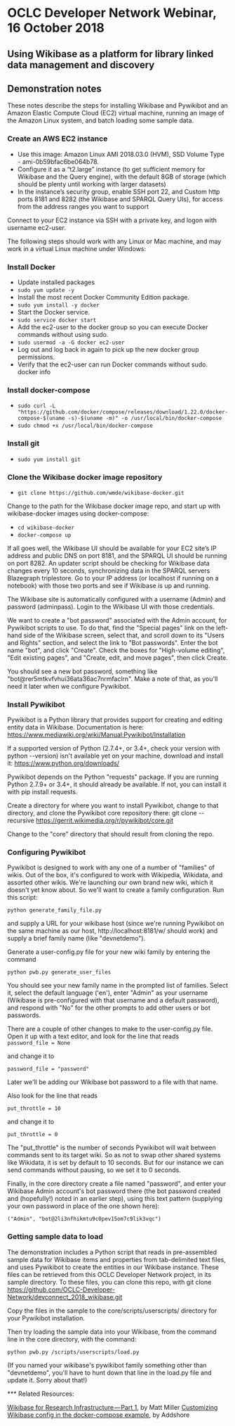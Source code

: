 # OCLC Developer Network Webinar, 16 October 2018

## Using Wikibase as a platform for library linked data management and discovery

## Demonstration notes

These notes describe the steps for installing Wikibase and Pywikibot and an Amazon Elastic Compute Cloud (EC2) virtual machine, running an image of the Amazon Linux system, and batch loading some sample data.  

### Create an AWS EC2 instance

* Use this image: Amazon Linux AMI 2018.03.0 (HVM), SSD Volume Type - ami-0b59bfac6be064b78.  
* Configure it as a “t2.large” instance (to get sufficient memory for Wikibase and the Query engine), with the default 8GB of storage (which should be plenty until working with larger datasets)
* In the instance’s security group, enable SSH port 22, and Custom http ports 8181 and 8282 (the Wikibase and SPARQL Query UIs), for access from the address ranges you want to support

Connect to your EC2 instance via SSH with a private key, and logon with username ec2-user.

The following steps should work with any Linux or Mac machine, and may work in a virtual Linux machine under Windows:

### Install Docker

* Update installed packages
* `sudo yum update -y`
* Install the most recent Docker Community Edition package.
* `sudo yum install -y docker`
* Start the Docker service.
* `sudo service docker start`
* Add the ec2-user to the docker group so you can execute Docker commands without using sudo.
* `sudo usermod -a -G docker ec2-user`
* Log out and log back in again to pick up the new docker group permissions. 
* Verify that the ec2-user can run Docker commands without sudo.
  docker info
  
### Install docker-compose

* `sudo curl -L "https://github.com/docker/compose/releases/download/1.22.0/docker-compose-$(uname -s)-$(uname -m)" -o /usr/local/bin/docker-compose`
* `sudo chmod +x /usr/local/bin/docker-compose`
  
### Install git

* `sudo yum install git`
     
### Clone the Wikibase docker image repository

* `git clone https://github.com/wmde/wikibase-docker.git`

Change to the path for the Wikibase docker image repo, and start up with wikibase-docker images using docker-compose:
     
* `cd wikibase-docker`
* `docker-compose up`
     
If all goes well, the Wikibase UI should be available for your EC2 site’s IP address and public DNS on port 8181, and the SPARQL UI should be running on port 8282.  An updater script should be checking for Wikibase data changes every 10 seconds, synchronizing data in the SPARQL servers Blazegraph triplestore.  Go to your IP address (or localhost if running on a notebook) with those two ports and see if Wikibase is up and running.

The Wikibase site is automatically configured with a username (Admin) and password (adminpass).  Login to the Wikibase UI with those credentials.

We want to create a "bot password" associated with the Admin account, for Pywikibot scripts to use.  To do that, find the "Special pages" link on the left-hand side of the Wikibase screen, select that, and scroll down to its "Users and Rights" section, and select the link to "Bot passwords". Enter the bot name "bot", and click "Create".  Check the boxes for "High-volume editing", "Edit existing pages", and "Create, edit, and move pages", then click Create.

You should see a new bot password, something like "bot@rer5mtkvfvhui36ata36ac7nrmfaclrn".  Make a note of that, as you'll need it later when we configure Pywikibot.

### Install Pywikibot

Pywikibot is a Python library that provides support for creating and editing entity data in Wikibase.  Documentation is here: https://www.mediawiki.org/wiki/Manual:Pywikibot/Installation

If a supported version of Python (2.7.4+, or 3.4+, check your version with python --version) isn't available yet on your machine, download and install it: https://www.python.org/downloads/

Pywikibot depends on the Python "requests" package.  If you are running Python 2.7.9+ or 3.4+, it should already be available.  If not, you can install it with pip install requests.

Create a directory for where you want to install Pywikibot, change to that directory, and clone the Pywikibot core repository there:
git clone --recursive https://gerrit.wikimedia.org/r/pywikibot/core.git

Change to the "core" directory that should result from cloning the repo.

### Configuring Pywikibot

Pywikibot is designed to work with any one of a number of "families" of wikis.  Out of the box, it's configured to work with Wikipedia, Wikidata, and assorted other wikis.  We're launching our own brand new wiki, which it doesn't yet know about. So we'll want to create a family configuration.  Run this script:

`python generate_family_file.py`
  
and supply a URL for your wikibase host (since we're running Pywikibot on the same machine as our host, http://localhost:8181/w/ should work) and supply a brief family name (like "devnetdemo").

Generate a user-config.py file for your new wiki family by entering the command

`python pwb.py generate_user_files`
  
You should see your new family name in the prompted list of families.  Select it, select the default language ('en'), enter "Admin" as your username (Wikibase is pre-configured with that username and a default password), and respond with "No" for the other prompts to add other users or bot passwords.

There are a couple of other changes to make to the user-config.py file.  Open it up with a text editor, and look for the line that reads  
`password_file = None`

and change it to 

`password_file = "password"`
  
Later we'll be adding our Wikibase bot password to a file with that name.  

Also look for the line that reads 

`put_throttle = 10`

and change it to 

`put_throttle = 0`

The "put_throttle" is the number of seconds Pywikibot will wait between commands sent to its target wiki.  So as not to swap other shared systems like Wikidata, it is set by default to 10 seconds.  But for our instance we can send commands without pausing, so we set it to 0 seconds.

Finally, in the core directory create a file named "password", and enter your Wikibase Admin account's bot password there (the bot password created and (hopefully!) noted in an earlier step), using this text pattern (supplying your own password in place of the one shown here):

`("Admin", "bot@2li3nfhikmtu9c0pev15om7c9lik3vqc")`

### Getting sample data to load

The demonstration includes a Python script that reads in pre-assembled sample data for Wikibase items and properties from tab-delimited text files, and uses Pywikibot to create the entities in our Wikibase instance.  These files can be retrieved from this OCLC Developer Network project, in its sample directory.  To these files, you can clone this repo, with git clone https://github.com/OCLC-Developer-Network/devconnect_2018_wikibase.git

Copy the files in the sample to the core/scripts/userscripts/ directory for your Pywikibot installation.

Then try loading the sample data into your Wikibase, from the command line in the core directory, with the command:

`python pwb.py /scripts/userscripts/load.py`
  
(If you named your wikibase's pywikibot family something other than "devnetdemo", you'll have to hunt down that line in the load.py file and update it.  Sorry about that!)

*** Related Resources:

[Wikibase for Research Infrastructure — Part 1](https://medium.com/@thisismattmiller/wikibase-for-research-infrastructure-part-1-d3f640dfad34), by Matt Miller
[Customizing Wikibase config in the docker-compose example](https://addshore.com/2018/06/customizing-wikibase-config-in-the-docker-compose-example/), by Addshore













